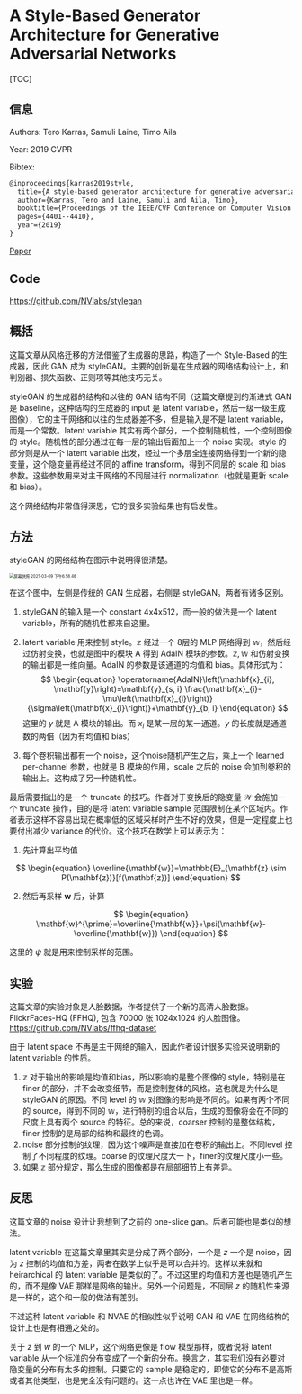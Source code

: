 # A Style-Based Generator Architecture for Generative Adversarial Networks

[TOC]

## 信息

Authors: Tero Karras, Samuli Laine, Timo Aila

Year: 2019 CVPR

Bibtex:

```latex
@inproceedings{karras2019style,
  title={A style-based generator architecture for generative adversarial networks},
  author={Karras, Tero and Laine, Samuli and Aila, Timo},
  booktitle={Proceedings of the IEEE/CVF Conference on Computer Vision and Pattern Recognition},
  pages={4401--4410},
  year={2019}
}
```

[Paper](/Users/xieyutong/Documents/Research/PaperReading/Papers/a-style-based-generative-architecture-for-generative-adversarial-networks.pdf)



## Code

https://github.com/NVlabs/stylegan



## 概括

这篇文章从风格迁移的方法借鉴了生成器的思路，构造了一个 Style-Based 的生成器，因此 GAN 成为 styleGAN。主要的创新是在生成器的网络结构设计上，和判别器、损失函数、正则项等其他技巧无关。

styleGAN 的生成器的结构和以往的 GAN 结构不同（这篇文章提到的渐进式 GAN 是 baseline，这种结构的生成器的 input 是 latent variable，然后一级一级生成图像），它的主干网络和以往的生成器差不多，但是输入是不是 latent variable，而是一个常数。latent variable 其实有两个部分，一个控制随机性，一个控制图像的 style。随机性的部分通过在每一层的输出后面加上一个 noise 实现。style 的部分则是从一个 latent variable 出发，经过一个多层全连接网络得到一个新的隐变量，这个隐变量再经过不同的 affine transform，得到不同层的 scale 和 bias 参数。这些参数用来对主干网络的不同层进行 normalization（也就是更新 scale 和 bias）。

这个网络结构非常值得深思，它的很多实验结果也有启发性。



## 方法

styleGAN 的网络结构在图示中说明得很清楚。

<img src="/Users/xieyutong/Pictures/screenshot/屏幕快照 2021-03-09 下午6.58.46.png" alt="屏幕快照 2021-03-09 下午6.58.46" style="zoom:50%;" />

在这个图中，左侧是传统的 GAN 生成器，右侧是 styleGAN。两者有诸多区别。

1. styleGAN 的输入是一个 constant 4x4x512，而一般的做法是一个 latent variable，所有的随机性都来自这里。

2. latent variable 用来控制 style。$\mathbb{z}$ 经过一个 8层的 MLP 网络得到 $\mathbb{w}$，然后经过仿射变换，也就是图中的模块 A 得到 AdaIN 模块的参数。$\mathbb{z}, \mathbb{w}$ 和仿射变换的输出都是一维向量。AdaIN 的参数是该通道的均值和 bias。具体形式为：
   $$
   \begin{equation}
   \operatorname{AdaIN}\left(\mathbf{x}_{i}, \mathbf{y}\right)=\mathbf{y}_{s, i} \frac{\mathbf{x}_{i}-\mu\left(\mathbf{x}_{i}\right)}{\sigma\left(\mathbf{x}_{i}\right)}+\mathbf{y}_{b, i}
   \end{equation}
   $$
   这里的 $y$ 就是 A 模块的输出。而 $x_i$ 是某一层的某一通道。$y$ 的长度就是通道数的两倍（因为有均值和 bias）

3. 每个卷积输出都有一个 noise，这个noise随机产生之后，乘上一个 learned per-channel 参数，也就是 B 模块的作用，scale 之后的 noise 会加到卷积的输出上。这构成了另一种随机性。

最后需要指出的是一个 truncate 的技巧。作者对于变换后的隐变量 $\mathcal{W}$ 会施加一个 truncate 操作，目的是将 latent variable sample 范围限制在某个区域内。作者表示这样不容易出现在概率低的区域采样时产生不好的效果，但是一定程度上也要付出减少 variance 的代价。这个技巧在数学上可以表示为：

1. 先计算出平均值

$$
\begin{equation}
\overline{\mathbf{w}}=\mathbb{E}_{\mathbf{z} \sim P(\mathbf{z})}[f(\mathbf{z})]
\end{equation}
$$

2. 然后再采样 $\mathbf{w}$ 后，计算

$$
\begin{equation}
\mathbf{w}^{\prime}=\overline{\mathbf{w}}+\psi(\mathbf{w}-\overline{\mathbf{w}})
\end{equation}
$$

这里的 $\psi$ 就是用来控制采样的范围。



## 实验

这篇文章的实验对象是人脸数据，作者提供了一个新的高清人脸数据。FlickrFaces-HQ (FFHQ), 包含 70000 张 1024x1024 的人脸图像。https://github.com/NVlabs/ffhq-dataset

由于 latent space 不再是主干网络的输入，因此作者设计很多实验来说明新的 latent variable 的性质。

1. $\mathbb{z}$ 对于输出的影响是均值和bias，所以影响的是整个图像的 style，特别是在 finer 的部分，并不会改变细节，而是控制整体的风格。这也就是为什么是 styleGAN 的原因。不同 level 的 $\mathbb{w}$ 对图像的影响是不同的。如果有两个不同的 source，得到不同的 $\mathbb{w}$，进行特别的组合以后，生成的图像将会在不同的尺度上具有两个 source 的特征。总的来说，coarser 控制的是整体结构，finer 控制的是局部的结构和最终的色调。 
2. noise 部分控制的纹理，因为这个噪声是直接加在卷积的输出上。不同level 控制了不同程度的纹理。coarse 的纹理尺度大一下，finer的纹理尺度小一些。
3. 如果 $\mathbb{z}$ 部分规定，那么生成的图像都是在局部细节上有差异。



## 反思

这篇文章的 noise 设计让我想到了之前的 one-slice gan。后者可能也是类似的想法。

latent variable 在这篇文章里其实是分成了两个部分，一个是 $z$ 一个是 noise，因为 $z$ 控制的均值和方差，两者在数学上似乎是可以合并的。这样以来就和 heirarchical 的 latent variable 是类似的了。不过这里的均值和方差也是随机产生的，而不是像 VAE 那样是网络的输出。另外一个问题是，不同层 $z$ 的随机性来源是一样的，这个和一般的做法有差别。

不过这种 latent variable 和 NVAE 的相似性似乎说明 GAN 和 VAE 在网络结构的设计上也是有相通之处的。

关于 $z$ 到 $w$ 的一个 MLP，这个网络更像是 flow 模型那样，或者说将 latent variable 从一个标准的分布变成了一个新的分布。换言之，其实我们没有必要对隐变量的分布有太多的控制。只要它的 sample 是稳定的，即使它的分布不是高斯或者其他类型，也是完全没有问题的。这一点也许在 VAE 里也是一样。